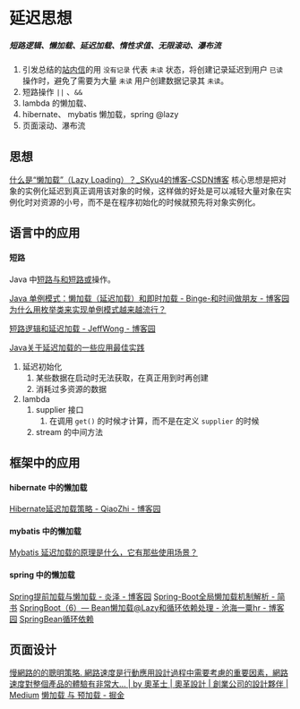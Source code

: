 # 延迟思想 

##### 短路逻辑、懒加载、延迟加载、惰性求值、无限滚动、瀑布流
1. 引发总结的[站内信](站内信.md)的用 `没有记录` 代表 `未读` 状态，将创建记录延迟到用户 `已读` 操作时，避免了需要为大量 `未读` 用户创建数据记录其 `未读`。
2.  短路操作 `||` 、`&&`
3. lambda 的懒加载、
4. hibernate、 mybatis 懒加载，spring @lazy
5. 页面滚动、瀑布流

## 思想
[什么是“懒加载”（Lazy Loading）？\_SKyu4的博客-CSDN博客](https://blog.csdn.net/ShockYu/article/details/102795857)
核心思想是把对象的实例化延迟到真正调用该对象的时候，这样做的好处是可以减轻大量对象在实例化时对资源的小号，而不是在程序初始化的时候就预先将对象实例化。

## 语言中的应用
#### 短路
Java 中[短路与和短路或](https://blog.csdn.net/StruggleOldBoy/article/details/51967120)操作。


[Java 单例模式：懒加载（延迟加载）和即时加载 - Binge-和时间做朋友 - 博客园](https://www.cnblogs.com/binbingg/p/14144790.html)
[为什么用枚举类来实现单例模式越来越流行？](https://mp.weixin.qq.com/s?__biz=MzAxNjM2MTk0Ng==&mid=2247488406&idx=2&sn=b534b3b353c8ae5b8385551284bf5aec)


[短路逻辑和延迟加载 - JeffWong - 博客园](https://www.cnblogs.com/jeffwongishandsome/archive/2012/08/05/2623810.html)



[Java关于延迟加载的一些应用最佳实践](https://mp.weixin.qq.com/s/KaTeYJfcSxBOINpqHYbYmA#at)
1. 延迟初始化
	1. 某些数据在启动时无法获取，在真正用到时再创建
	2. 消耗过多资源的数据
2. lambda
	1. supplier 接口
		1. 在调用 `get()` 的时候才计算，而不是在定义 `supplier` 的时候
	2. stream 的中间方法
## 框架中的应用
#### hibernate 中的懒加载
[Hibernate延迟加载策略 - QiaoZhi - 博客园](https://www.cnblogs.com/qlqwjy/p/9390510.html)
#### mybatis 中的懒加载
[Mybatis 延迟加载的原理是什么，它有那些使用场景？](http://victorfengming.gitee.io/file/pdf/inter/MyBatis/Mybatis%E5%BB%B6%E8%BF%9F%E5%8A%A0%E8%BD%BD.pdf)
#### spring 中的懒加载
[Spring提前加载与懒加载 - 炎泽 - 博客园](https://www.cnblogs.com/yanze/p/10243348.html)
[Spring-Boot全局懒加载机制解析 - 简书](https://www.jianshu.com/p/a4a32e21f76f)
[SpringBoot（6）— Bean懒加载@Lazy和循环依赖处理 - 沧海一粟hr - 博客园](https://www.cnblogs.com/javahr/p/13405442.html)
[SpringBean循环依赖](SpringBean循环依赖.md)

## 页面设计
[慢網路的的聰明策略. 網路速度是行動應用設計過程中需要考慮的重要因素，網路速度對整個產品的體驗有非常大… | by 奧革士 | 奧革設計 | 創業公司的設計夥伴 | Medium](https://medium.com/%E5%A5%A7%E9%9D%A9%E8%A8%AD%E8%A8%88-startup-studio/-d4cd908d3313)
[懒加载 与 预加载 - 掘金](https://juejin.cn/post/7106294843197882381)